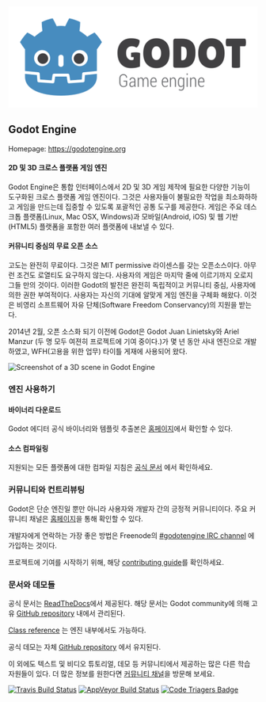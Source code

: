 [![Godot Engine logo](/logo.png)](https://godotengine.org)

## Godot Engine

Homepage: https://godotengine.org

#### 2D 및 3D 크로스 플랫폼 게임 엔진

Godot Engine은 통합 인터페이스에서 2D 및 3D 게임 제작에 필요한 다양한 기능이 도구화된 크로스 플랫폼 게임 엔진이다.
그것은 사용자들이 불필요한 작업을 최소화하하고 게임을 만드는데 집중할 수 있도록 포괄적인 공통 도구를 제공한다.
게임은 주요 데스크톱 플랫폼(Linux, Mac OSX, Windows)과 모바일(Android, iOS) 및 웹 기반(HTML5)
플랫폼을 포함한 여러 플랫폼에 내보낼 수 있다.

#### 커뮤니티 중심의 무료 오픈 소스

고도는 완전히 무료이다. 그것은 MIT permissive 라이센스를 갖는 오픈소스이다.
아무런 조건도 로열티도 요구하지 않는다. 
사용자의 게임은 마지막 줄에 이르기까지 오로지 그들 만의 것이다.
이러한 Godot의 발전은 완전히 독립적이고 커뮤니티 중심, 사용자에 의한 권한 부여적이다.
사용자는 자신의 기대에 알맞게 게임 엔진을 구체화 해왔다.
이것은 비영리 소프트웨어 자유 단체(Software Freedom Conservancy)의 지원을 받는다.

2014년 2월, 오픈 소스화 되기 이전에 Godot은 Godot Juan Linietsky와 Ariel Manzur (두 명 모두 여젼히 프로젝트에 기여 중이다.)가
몇 년 동안 사내 엔진으로 개발하였고,  WFH(고용을 위한 업무) 타이틀 게재에 사용되어 왔다.

![Screenshot of a 3D scene in Godot Engine](https://download.tuxfamily.org/godotengine/media/screenshots/editor_3d_fracteed.jpg)

### 엔진 사용하기

#### 바이너리 다운로드

Godot 에디터 공식 바이너리와 템플릿 추출본은 
[홈페이지](https://godotengine.org/download)에서 확인할 수 있다.

#### 소스 컴파일링

지원되는 모든 플랫폼에 대한 컴파일 지침은 [공식 문서](https://docs.godotengine.org/en/latest/development/compiling/)
에서 확인하세요.

### 커뮤니티와 컨트리뷰팅

Godot은 단순 엔진일 뿐만 아니라 사용자와 개발자 간의 긍정적 커뮤니티이다.
주요 커뮤니티 채널은 [홈페이지](https://godotengine.org/community)을 통해 확인할 수 있다.

개발자에게 연락하는 가장 좋은 방법은 Freenode의
[#godotengine IRC channel](https://webchat.freenode.net/?channels=godotengine)
에 가입하는 것이다.

프로젝트에 기여를 시작하기 위해, 해당 [contributing guide](CONTRIBUTING.md)를 확인하세요.

### 문서와 데모들

공식 문서는 [ReadTheDocs](https://docs.godotengine.org)에서 제공된다.
해당 문서는 Godot community에 의해 고유 [GitHub repository](https://github.com/godotengine/godot-docs)
내에서 관리된다.

[Class reference](https://docs.godotengine.org/en/latest/classes/)
는 엔진 내부에서도 가능하다.

공식 데모는 자체 [GitHub repository](https://github.com/godotengine/godot-demo-projects) 에서 유지된다.

이 외에도 텍스트 및 비디오 튜토리얼, 데모 등 커뮤니티에서 제공하는 많은 다른 학습 자원들이 있다.
더 많은 정보를 원한다면 
[커뮤니티 채널](https://godotengine.org/community)을 방문해 보세요.

[![Travis Build Status](https://travis-ci.org/godotengine/godot.svg?branch=master)](https://travis-ci.org/godotengine/godot)
[![AppVeyor Build Status](https://ci.appveyor.com/api/projects/status/bfiihqq6byxsjxxh/branch/master?svg=true)](https://ci.appveyor.com/project/akien-mga/godot)
[![Code Triagers Badge](https://www.codetriage.com/godotengine/godot/badges/users.svg)](https://www.codetriage.com/godotengine/godot)
